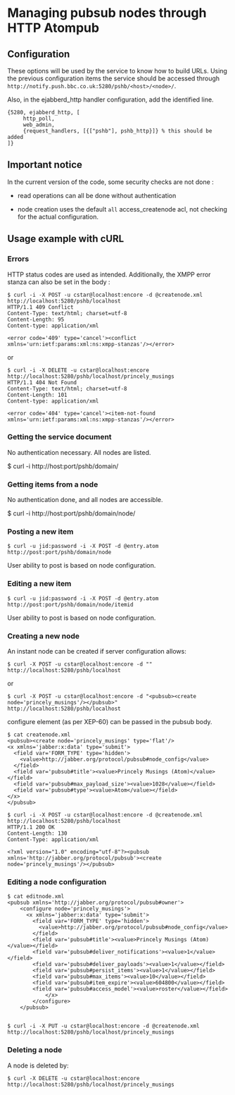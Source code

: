 # Managing pubsub nodes through HTTP Atompub #


## Configuration ##
	
These options will be used by the service to know how to build URLs. Using the previous configuration items the service should be accessed through `http://notify.push.bbc.co.uk:5280/pshb/<host>/<node>/`.

Also, in the ejabberd_http handler configuration, add the identified line.

	{5280, ejabberd_http, [
		 http_poll, 
		 web_admin,
		 {request_handlers, [{["pshb"], pshb_http}]} % this should be added
	]}

## Important notice ##

In the current version of the code, some security checks are not done :

 * read operations can all be done without authentication

 * node creation uses the default `all` access_createnode acl, not checking for the actual configuration.

## Usage example with cURL ##

### Errors ###

HTTP status codes are used as intended. Additionally, the XMPP error stanza can also be set in the body :

	$ curl -i -X POST -u cstar@localhost:encore -d @createnode.xml http://localhost:5280/pshb/localhost
	HTTP/1.1 409 Conflict
	Content-Type: text/html; charset=utf-8
	Content-Length: 95
	Content-type: application/xml
	
	<error code='409' type='cancel'><conflict xmlns='urn:ietf:params:xml:ns:xmpp-stanzas'/></error>

or

	$ curl -i -X DELETE -u cstar@localhost:encore http://localhost:5280/pshb/localhost/princely_musings
	HTTP/1.1 404 Not Found
	Content-Type: text/html; charset=utf-8
	Content-Length: 101
	Content-type: application/xml

	<error code='404' type='cancel'><item-not-found xmlns='urn:ietf:params:xml:ns:xmpp-stanzas'/></error>

### Getting the service document ###

No authentication necessary. All nodes are listed.

 $ curl -i http://host:port/pshb/domain/
	
### Getting items from a node ###

No authentication done, and all nodes are accessible.

 $ curl -i http://host:port/pshb/domain/node/


### Posting a new item ###

	$ curl -u jid:password -i -X POST -d @entry.atom http://post:port/pshb/domain/node 
	
User ability to post is based on node configuration.

### Editing a new item ###

	$ curl -u jid:password -i -X POST -d @entry.atom http://post:port/pshb/domain/node/itemid 
	
User ability to post is based on node configuration.


### Creating a new node ###

An instant node can be created if server configuration allows:

	$ curl -X POST -u cstar@localhost:encore -d "" http://localhost:5280/pshb/localhost
	
or

	$ curl -X POST -u cstar@localhost:encore -d "<pubsub><create node='princely_musings'/></pubsub>" http://localhost:5280/pshb/localhost
	
configure element (as per XEP-60) can be passed in the pubsub body.
	
	$ cat createnode.xml
	<pubsub><create node='princely_musings' type='flat'/>
	<x xmlns='jabber:x:data' type='submit'>
	  <field var='FORM_TYPE' type='hidden'>
	    <value>http://jabber.org/protocol/pubsub#node_config</value>
	  </field>
	  <field var='pubsub#title'><value>Princely Musings (Atom)</value></field>
	  <field var='pubsub#max_payload_size'><value>1028</value></field>
	  <field var='pubsub#type'><value>Atom</value></field>
	</x>
	</pubsub>
	
	$ curl -i -X POST -u cstar@localhost:encore -d @createnode.xml http://localhost:5280/pshb/localhost
	HTTP/1.1 200 OK
	Content-Length: 130
	Content-Type: application/xml

	<?xml version="1.0" encoding="utf-8"?><pubsub xmlns='http://jabber.org/protocol/pubsub'><create node='princely_musings'/></pubsub>
	
### Editing a node configuration ###

	$ cat editnode.xml
	<pubsub xmlns='http://jabber.org/protocol/pubsub#owner'>
	    <configure node='princely_musings'>
	      <x xmlns='jabber:x:data' type='submit'>
	        <field var='FORM_TYPE' type='hidden'>
	          <value>http://jabber.org/protocol/pubsub#node_config</value>
	        </field>
	        <field var='pubsub#title'><value>Princely Musings (Atom)</value></field>
	        <field var='pubsub#deliver_notifications'><value>1</value></field>
	        <field var='pubsub#deliver_payloads'><value>1</value></field>
	        <field var='pubsub#persist_items'><value>1</value></field>
	        <field var='pubsub#max_items'><value>10</value></field>
	        <field var='pubsub#item_expire'><value>604800</value></field>
	        <field var='pubsub#access_model'><value>roster</value></field>
				</x>
			</configure>
		</pubsub>
		

	$ curl -i -X PUT -u cstar@localhost:encore -d @createnode.xml http://localhost:5280/pshb/localhost/princely_musings
	
	
	
### Deleting a node ###

A node is deleted by: 

	$ curl -X DELETE -u cstar@localhost:encore http://localhost:5280/pshb/localhost/princely_musings



